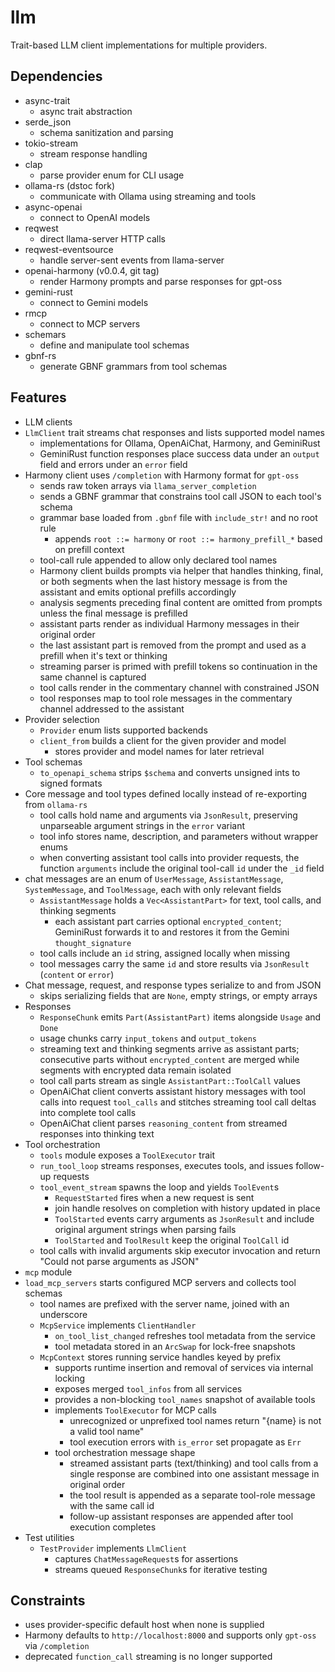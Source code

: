 # llm
Trait-based LLM client implementations for multiple providers.

## Dependencies
- async-trait
  - async trait abstraction
- serde_json
  - schema sanitization and parsing
- tokio-stream
  - stream response handling
- clap
  - parse provider enum for CLI usage
- ollama-rs (dstoc fork)
  - communicate with Ollama using streaming and tools
- async-openai
  - connect to OpenAI models
- reqwest
  - direct llama-server HTTP calls
- reqwest-eventsource
  - handle server-sent events from llama-server
- openai-harmony (v0.0.4, git tag)
  - render Harmony prompts and parse responses for gpt-oss
- gemini-rust
  - connect to Gemini models
- rmcp
  - connect to MCP servers
- schemars
  - define and manipulate tool schemas
- gbnf-rs
  - generate GBNF grammars from tool schemas

## Features
- LLM clients
- `LlmClient` trait streams chat responses and lists supported model names
  - implementations for Ollama, OpenAiChat, Harmony, and GeminiRust
  - GeminiRust function responses place success data under an `output` field and errors under an `error` field
- Harmony client uses `/completion` with Harmony format for `gpt-oss`
  - sends raw token arrays via `llama_server_completion`
  - sends a GBNF grammar that constrains tool call JSON to each tool's schema
  - grammar base loaded from `.gbnf` file with `include_str!` and no root rule
    - appends `root ::= harmony` or `root ::= harmony_prefill_*` based on prefill context
  - tool-call rule appended to allow only declared tool names
  - Harmony client builds prompts via helper that handles thinking, final, or both segments when the last history message is from the assistant and emits optional prefills accordingly
  - analysis segments preceding final content are omitted from prompts unless the final message is prefilled
  - assistant parts render as individual Harmony messages in their original order
  - the last assistant part is removed from the prompt and used as a prefill when it's text or thinking
  - streaming parser is primed with prefill tokens so continuation in the same channel is captured
  - tool calls render in the commentary channel with constrained JSON
  - tool responses map to tool role messages in the commentary channel addressed to the assistant
- Provider selection
  - `Provider` enum lists supported backends
  - `client_from` builds a client for the given provider and model
    - stores provider and model names for later retrieval
- Tool schemas
  - `to_openapi_schema` strips `$schema` and converts unsigned ints to signed formats
- Core message and tool types defined locally instead of re-exporting from `ollama-rs`
  - tool calls hold name and arguments via `JsonResult`, preserving unparseable argument strings in the `error` variant
  - tool info stores name, description, and parameters without wrapper enums
  - when converting assistant tool calls into provider requests, the function `arguments` include the original tool-call `id` under the `_id` field
- chat messages are an enum of `UserMessage`, `AssistantMessage`, `SystemMessage`, and `ToolMessage`, each with only relevant fields
    - `AssistantMessage` holds a `Vec<AssistantPart>` for text, tool calls, and thinking segments
      - each assistant part carries optional `encrypted_content`; GeminiRust forwards it to and restores it from the Gemini `thought_signature`
    - tool calls include an `id` string, assigned locally when missing
    - tool messages carry the same `id` and store results via `JsonResult` (`content` or `error`)
- Chat message, request, and response types serialize to and from JSON
  - skips serializing fields that are `None`, empty strings, or empty arrays
- Responses
  - `ResponseChunk` emits `Part(AssistantPart)` items alongside `Usage` and `Done`
  - usage chunks carry `input_tokens` and `output_tokens`
  - streaming text and thinking segments arrive as assistant parts; consecutive parts without `encrypted_content` are merged while segments with encrypted data remain isolated
  - tool call parts stream as single `AssistantPart::ToolCall` values
  - OpenAiChat client converts assistant history messages with tool calls into request `tool_calls` and stitches streaming tool call deltas into complete tool calls
  - OpenAiChat client parses `reasoning_content` from streamed responses into thinking text
- Tool orchestration
  - `tools` module exposes a `ToolExecutor` trait
  - `run_tool_loop` streams responses, executes tools, and issues follow-up requests
  - `tool_event_stream` spawns the loop and yields `ToolEvent`s
    - `RequestStarted` fires when a new request is sent
    - join handle resolves on completion with history updated in place
    - `ToolStarted` events carry arguments as `JsonResult` and include original argument strings when parsing fails
    - `ToolStarted` and `ToolResult` keep the original `ToolCall` id
  - tool calls with invalid arguments skip executor invocation and return "Could not parse arguments as JSON"
- `mcp` module
- `load_mcp_servers` starts configured MCP servers and collects tool schemas
  - tool names are prefixed with the server name, joined with an underscore
  - `McpService` implements `ClientHandler`
    - `on_tool_list_changed` refreshes tool metadata from the service
    - tool metadata stored in an `ArcSwap` for lock-free snapshots
  - `McpContext` stores running service handles keyed by prefix
    - supports runtime insertion and removal of services via internal locking
    - exposes merged `tool_infos` from all services
    - provides a non-blocking `tool_names` snapshot of available tools
    - implements `ToolExecutor` for MCP calls
      - unrecognized or unprefixed tool names return "{name} is not a valid tool name"
      - tool execution errors with `is_error` set propagate as `Err`
    - tool orchestration message shape
      - streamed assistant parts (text/thinking) and tool calls from a single response are combined into one assistant message in original order
      - the tool result is appended as a separate tool-role message with the same call id
      - follow-up assistant responses are appended after tool execution completes
- Test utilities
  - `TestProvider` implements `LlmClient`
    - captures `ChatMessageRequest`s for assertions
    - streams queued `ResponseChunk`s for iterative testing

## Constraints
- uses provider-specific default host when none is supplied
- Harmony defaults to `http://localhost:8000` and supports only `gpt-oss` via `/completion`
- deprecated `function_call` streaming is no longer supported
